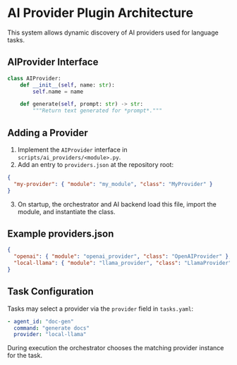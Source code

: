 # AI Provider Plugin Architecture

This system allows dynamic discovery of AI providers used for language tasks.

## AIProvider Interface

```python
class AIProvider:
    def __init__(self, name: str):
        self.name = name

    def generate(self, prompt: str) -> str:
        """Return text generated for *prompt*."""
```

## Adding a Provider

1. Implement the `AIProvider` interface in `scripts/ai_providers/<module>.py`.
2. Add an entry to `providers.json` at the repository root:

```json
{
  "my-provider": { "module": "my_module", "class": "MyProvider" }
}
```

3. On startup, the orchestrator and AI backend load this file, import the
   module, and instantiate the class.

## Example providers.json

```json
{
  "openai": { "module": "openai_provider", "class": "OpenAIProvider" },
  "local-llama": { "module": "llama_provider", "class": "LlamaProvider" }
}
```

## Task Configuration

Tasks may select a provider via the `provider` field in `tasks.yaml`:

```yaml
- agent_id: "doc-gen"
  command: "generate docs"
  provider: "local-llama"
```

During execution the orchestrator chooses the matching provider instance for the
task.
